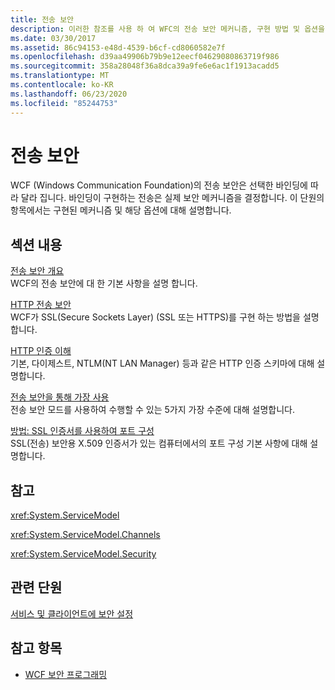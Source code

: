 ```yaml
---
title: 전송 보안
description: 이러한 참조를 사용 하 여 WFC의 전송 보안 메커니즘, 구현 방법 및 옵션을 이해할 수 있습니다.
ms.date: 03/30/2017
ms.assetid: 86c94153-e48d-4539-b6cf-cd8060582e7f
ms.openlocfilehash: d39aa49906b79b9e12eecf04629080863719f986
ms.sourcegitcommit: 358a28048f36a8dca39a9fe6e6ac1f1913acadd5
ms.translationtype: MT
ms.contentlocale: ko-KR
ms.lasthandoff: 06/23/2020
ms.locfileid: "85244753"
---
```

# <a name="transport-security"></a>전송 보안
WCF (Windows Communication Foundation)의 전송 보안은 선택한 바인딩에 따라 달라 집니다. 바인딩이 구현하는 전송은 실제 보안 메커니즘을 결정합니다. 이 단원의 항목에서는 구현된 메커니즘 및 해당 옵션에 대해 설명합니다.  
  
## <a name="in-this-section"></a>섹션 내용  
 [전송 보안 개요](transport-security-overview.md)  
 WCF의 전송 보안에 대 한 기본 사항을 설명 합니다.  
  
 [HTTP 전송 보안](http-transport-security.md)  
 WCF가 SSL(Secure Sockets Layer) (SSL 또는 HTTPS)를 구현 하는 방법을 설명 합니다.  
  
 [HTTP 인증 이해](understanding-http-authentication.md)  
 기본, 다이제스트, NTLM(NT LAN Manager) 등과 같은 HTTP 인증 스키마에 대해 설명합니다.  
  
 [전송 보안을 통해 가장 사용](using-impersonation-with-transport-security.md)  
 전송 보안 모드를 사용하여 수행할 수 있는 5가지 가장 수준에 대해 설명합니다.  
  
 [방법: SSL 인증서를 사용하여 포트 구성](how-to-configure-a-port-with-an-ssl-certificate.md)  
 SSL(전송) 보안용 X.509 인증서가 있는 컴퓨터에서의 포트 구성 기본 사항에 대해 설명합니다.  
  
## <a name="reference"></a>참고  
 <xref:System.ServiceModel>  
  
 <xref:System.ServiceModel.Channels>  
  
 <xref:System.ServiceModel.Security>  
  
## <a name="related-sections"></a>관련 단원  
 [서비스 및 클라이언트에 보안 설정](securing-services-and-clients.md)  
  
## <a name="see-also"></a>참고 항목

- [WCF 보안 프로그래밍](programming-wcf-security.md)
